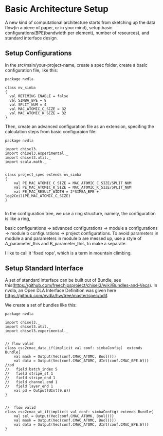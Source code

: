 # Basic Architecture Setup

A new kind of computational architecture starts from sketching up the data flow(in a piece of paper, or in your mind), 
setup basic configurations(BPE(bandwidth per element), number of resources), and standard interface design. 

## Setup Configurations

In the src/main/your-project-name, create a spec folder, create a basic configuration file, like this:

```
package nvdla

class nv_simba
{
  val RETIMING_ENABLE = false
  val SIMBA_BPE = 8
  val SPLIT_NUM = 4
  val MAC_ATOMIC_C_SIZE = 32
  val MAC_ATOMIC_K_SIZE = 32
}
```

Then, create an advanced configuration file as an extension, specifing the calculation steps from basic configuraion file.

```
package nvdla

import chisel3._
import chisel3.experimental._
import chisel3.util._
import scala.math._


class project_spec extends nv_simba
{
    val PE_MAC_ATOMIC_C_SIZE = MAC_ATOMIC_C_SIZE/SPLIT_NUM
    val PE_MAC_ATOMIC_K_SIZE = MAC_ATOMIC_K_SIZE/SPLIT_NUM
    val PE_MAC_RESULT_WIDTH = 2*SIMBA_BPE + log2Ceil(PE_MAC_ATOMIC_C_SIZE)
}
 

```

In the configuration tree, we use a ring structure, namely, the configuration is like a ring, 

basic configurations -> advanced configurations -> module a configurations -> module b configurations -> project configurations. To avoid parameters in module a and parameters in module b are messed up, use a style of A_parameter_this and B_parameter_this, to make a separate. 

I like to call it 'fixed rope', which is a term in mountain climbing.

## Setup Standard Interface

A set of standard interface can be built out of Bundle, see this(https://github.com/freechipsproject/chisel3/wiki/Bundles-and-Vecs).
In nvdla, an Open DLA Interface Definition was given here https://github.com/nvdla/hw/tree/master/spec/odif.

We create a set of bundles like this:

```
package nvdla

import chisel3._
import chisel3.util._
import chisel3.experimental._


// flow valid
class csc2cmac_data_if(implicit val conf: simbaConfig)  extends Bundle{
    val mask = Output(Vec(conf.CMAC_ATOMC, Bool()))
    val data = Output(Vec(conf.CMAC_ATOMC, UInt(conf.CMAC_BPE.W)))
//pd
//   field batch_index 5
//   field stripe_st 1
//   field stripe_end 1
//   field channel_end 1
//   field layer_end 1
    val pd = Output(UInt(9.W))
}


//  flow valid
class csc2cmac_wt_if(implicit val conf: simbaConfig) extends Bundle{
    val sel = Output(Vec(conf.CMAC_ATOMK, Bool()))
    val mask = Output(Vec(conf.CMAC_ATOMC, Bool()))
    val data = Output(Vec(conf.CMAC_ATOMC, UInt(conf.CMAC_BPE.W)))
}
```







